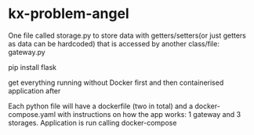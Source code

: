 # kx-problem-angel

One file called storage.py to store data with getters/setters(or just getters as data can be hardcoded) that is accessed by another class/file: gateway.py

pip install flask

get everything running without Docker first and then containerised application after

Each python file will have a dockerfile (two in total) and a docker-compose.yaml with instructions on how the app works: 1 gateway and 3 storages.
Application is run calling docker-compose
